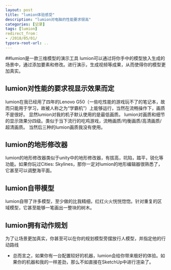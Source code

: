 ```yaml
---
layout: post
title: "lumion体验感受" 
description: "lumion对电脑的性能要求很高" 
categories: [记录] 
tags: [lumion] 
redirect_from：
- /2018/05/01/
typora-root-url: ..
---
```


##lumion是一款三维模型的演示工具
lumion可以通过将你手中的模型放入生成的场景中，通过添加要素和修改。进行演示，生成视频等成果，从而使得你的模型更加真实。

## lumion对性能的要求视显示效果而定
lumion在我已经用了四年的Lenovo G50（一些吃性能的游戏玩不了的笔记本，故而只能用于学习，故被人称之为“学霸机”）上能够运行，当然在流畅操作下，画质不是很好。
显然lumion对我的机子默认使用的是最低画质。
lumion对画质和细节的显示效果分四级。类似于当下流行的吃鸡游戏，流畅画质/均衡画质/高清画质/超清画质。
当然后三种的lumion画质我没有使用。

## lumion的地形修改器
lumion的地形修改器类似于unity中的地形修改器，有拔高，坑陷，踏平，锐化等功能。如果你玩过Cities: Skylines，那你一定对lumion的地形编辑器很熟悉了，它甚至可以调整海平面。

## lumion自带模型
lumion自带了许多模型，至少做的比我精细，红红火火恍恍惚惚。针对重复的区域模型，它甚至能够一笔画出一整块的树木。

## lumion拥有动作规划
为了让场景更加真实，你甚至可以在你的规划模型旁摆放行人模型，并指定他的行动路线


- 总而言之，如果你有一台配置较好的机器，lumion会给你带来极好的体验。如果你的机器和我的一样差劲，那么不如直接在SketchUp中进行渲染了。

